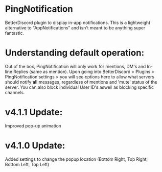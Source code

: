 # PingNotification
BetterDiscord plugin to display in-app notifications. This is a lightweight alternative to "AppNotifications" and isn't meant to be anything super fantastic. 

# **Understanding default operation:**

Out of the box, PingNotification will only work for mentions, DM's and In-line Replies (same as mention).
Upon going into BetterDiscord > Plugins > PingNotification settings > you will see options here to allow what servers should notify **all** messages, regardless of mentions and 'mute' status of the server. You can also block individual User ID's aswell as blocking specific channels. 


# v4.1.1 Update:
Improved pop-up animation

# v4.1.0 Update:
Added settings to change the popup location (Bottom Right, Top Right, Bottom Left, Top Left) 

